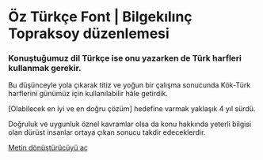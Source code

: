 # Öz Türkçe Font | Bilgekılınç Topraksoy düzenlemesi

### Konuştuğumuz dil Türkçe ise onu yazarken de Türk harfleri kullanmak gerekir.
Bu düşünceyle yola çıkarak titiz ve yoğun bir çalışma sonucunda Kök-Türk harflerini günümüz için kullanılabilir hãle getirdik.

[Olabilecek en iyi ve en doğru çözüm] hedefine varmak yaklaşık 4 yıl sürdü.

Doğruluk ve uygunluk öznel kavramlar olsa da konu hakkında yeterli bilgisi olan dürüst insanlar ortaya çıkan sonucu takdir edeceklerdir.

[Metin dönüştürücüyü aç](https://topraksoyearthmantsuchimoto.github.io/TurkceFont/)
